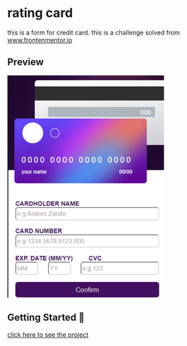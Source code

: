 # rating card

this is a form for credit card. this is a challenge solved from www.frontenmentor.io

## Preview

![](https://github.com/fabio-andres/form-credit-card/blob/master/Captura%20de%20pantalla%202022-08-24%20232050.png)

## Getting Started 🚀

[click here to see the project](https://fabio-andres.github.io/rating-card/)
